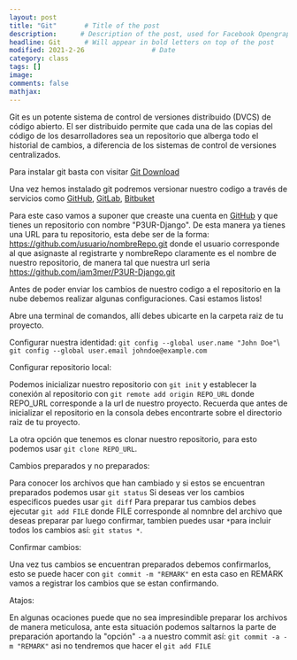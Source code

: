 ```yaml
---
layout: post
title: "Git"       # Title of the post
description:      # Description of the post, used for Facebook Opengraph & Twitter
headline: Git      # Will appear in bold letters on top of the post
modified: 2021-2-26                 # Date
category: class
tags: []
image: 
comments: false
mathjax:
---
```


Git es un potente sistema de control de versiones distribuido (DVCS) de código abierto. El ser distribuido permite que cada una de las copias del código de los desarrolladores sea un repositorio que alberga todo el historial de cambios, a diferencia de los sistemas de control de versiones centralizados.

Para instalar git basta con visitar <a href="https://git-scm.com/downloads">Git Download</a>

Una vez hemos instalado git podremos versionar nuestro codigo a través de servicios como <a href="https://github.com">GitHub</a>, <a href="https://gitlab.com">GitLab</a>, <a href="https://bitbucket.org">Bitbuket</a>

Para este caso vamos a suponer que creaste una cuenta en <a href="https://github.com">GitHub</a> y que tienes un repositorio con nombre "P3UR-Django". De esta manera ya tienes una URL para tu repositorio, esta debe ser de la forma: https://github.com/usuario/nombreRepo.git donde el usuario corresponde al que asignaste al registrarte y nombreRepo claramente es el nombre de nuestro repositorio, de manera tal que nuestra url seria https://github.com/iam3mer/P3UR-Django.git

Antes de poder enviar los cambios de nuestro codigo a el repositorio en la nube debemos realizar algunas configuraciones. Casi estamos listos!

Abre una terminal de comandos, allí debes ubicarte en la carpeta raiz de tu proyecto.

Configurar nuestra identidad:
`git config --global user.name "John Doe"`\ 
`git config --global user.email johndoe@example.com`

Configurar repositorio local:

Podemos inicializar nuestro repositorio con `git init` y establecer la conexión al repositorio con `git remote add origin REPO_URL` donde REPO_URL corresponde a la url de nuestro proyecto. Recuerda que antes de inicializar el repositorio en la consola debes encontrarte sobre el directorio raiz de tu proyecto.

La otra opción que tenemos es clonar nuestro repositorio, para esto podemos usar `git clone REPO_URL`.

Cambios preparados y no preparados:

Para conocer los archivos que han cambiado y si estos se encuentran preparados podemos usar `git status`
Si deseas ver los cambios especificos puedes usar `git diff`
Para preparar tus cambios debes ejecutar `git add FILE` donde FILE corresponde al nomnbre del archivo que deseas preparar par luego confirmar, tambien puedes usar `*`para incluir todos los cambios así: `git status *`.

Confirmar cambios:

Una vez tus cambios se encuentran preparados debemos confirmarlos, esto se puede hacer con `git commit -m "REMARK"` en esta caso en REMARK vamos a registrar los cambios que se estan confirmando.

Atajos:

En algunas ocaciones puede que no sea impresindible preparar los archivos de manera meticulosa, ante esta situación podemos saltarnos la parte de preparación aportando la "opción" `-a` a nuestro commit así: `git commit -a -m "REMARK"` asi no tendremos que hacer el `git add FILE`

